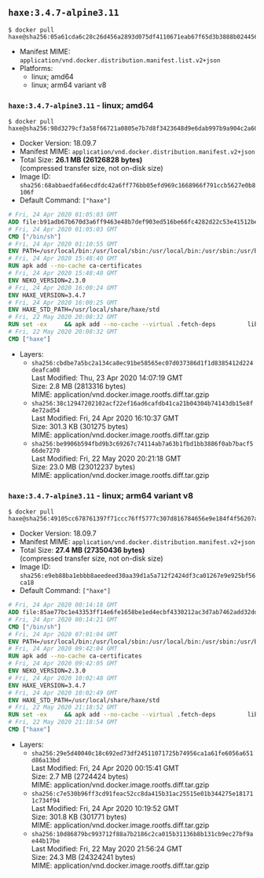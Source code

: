 ## `haxe:3.4.7-alpine3.11`

```console
$ docker pull haxe@sha256:05a61cda6c28c26d456a2893d075df4110671eab67f65d3b3888b024456b1a8a
```

-	Manifest MIME: `application/vnd.docker.distribution.manifest.list.v2+json`
-	Platforms:
	-	linux; amd64
	-	linux; arm64 variant v8

### `haxe:3.4.7-alpine3.11` - linux; amd64

```console
$ docker pull haxe@sha256:98d3279cf3a58f66721a0805e7b7d8f3423648d9e6dab997b9a904c2a60c7fc8
```

-	Docker Version: 18.09.7
-	Manifest MIME: `application/vnd.docker.distribution.manifest.v2+json`
-	Total Size: **26.1 MB (26126828 bytes)**  
	(compressed transfer size, not on-disk size)
-	Image ID: `sha256:68abbaedfa66ecdfdc42a6ff776bb05efd969c1668966f791ccb5627e0b8106f`
-	Default Command: `["haxe"]`

```dockerfile
# Fri, 24 Apr 2020 01:05:03 GMT
ADD file:b91adb67b670d3a6ff9463e48b7def903ed516be66fc4282d22c53e41512be49 in / 
# Fri, 24 Apr 2020 01:05:03 GMT
CMD ["/bin/sh"]
# Fri, 24 Apr 2020 01:10:55 GMT
ENV PATH=/usr/local/bin:/usr/local/sbin:/usr/local/bin:/usr/sbin:/usr/bin:/sbin:/bin
# Fri, 24 Apr 2020 15:48:40 GMT
RUN apk add --no-cache ca-certificates
# Fri, 24 Apr 2020 15:48:40 GMT
ENV NEKO_VERSION=2.3.0
# Fri, 24 Apr 2020 16:00:24 GMT
ENV HAXE_VERSION=3.4.7
# Fri, 24 Apr 2020 16:00:25 GMT
ENV HAXE_STD_PATH=/usr/local/share/haxe/std
# Fri, 22 May 2020 20:08:32 GMT
RUN set -ex 	&& apk add --no-cache --virtual .fetch-deps 		libressl 		tar 		git 		&& wget -O neko.tar.gz "https://github.com/HaxeFoundation/neko/archive/v2-3-0/neko-2.3.0.tar.gz" 	&& echo "850e7e317bdaf24ed652efeff89c1cb21380ca19f20e68a296c84f6bad4ee995 *neko.tar.gz" | sha256sum -c - 	&& mkdir -p /usr/src/neko 	&& tar -xC /usr/src/neko --strip-components=1 -f neko.tar.gz 	&& rm neko.tar.gz 	&& apk add --no-cache --virtual .neko-build-deps 		apache2-dev 		cmake 		gc-dev 		gcc 		gtk+2.0-dev 		libc-dev 		linux-headers 		mariadb-dev 		mbedtls-dev 		ninja 		sqlite-dev 	&& cd /usr/src/neko 	&& cmake -GNinja -DNEKO_JIT_DISABLE=ON -DRELOCATABLE=OFF -DRUN_LDCONFIG=OFF . 	&& ninja 	&& ninja install 		&& git clone --recursive --depth 1 --branch 3.4.7 "https://github.com/HaxeFoundation/haxe.git" /usr/src/haxe 	&& cd /usr/src/haxe 	&& mkdir -p $HAXE_STD_PATH 	&& cp -r std/* $HAXE_STD_PATH 	&& apk add --no-cache --virtual .haxe-build-deps 		pcre-dev 		zlib-dev 		mbedtls-dev 		make 				ocaml 		camlp4 		ocaml-camlp4-dev 				&& OCAMLPARAM=safe-string=0,_ make all tools 		&& mkdir -p /usr/local/bin 	&& cp haxe haxelib /usr/local/bin 	&& mkdir -p /haxelib 	&& cd / && haxelib setup /haxelib 		&& runDeps="$( 		scanelf --needed --nobanner --recursive /usr/local 			| awk '{ gsub(/,/, "\nso:", $2); print "so:" $2 }' 			| sort -u 			| xargs -r apk info --installed 			| sort -u 	)" 	&& apk add --virtual .haxe-rundeps $runDeps 	&& apk del .fetch-deps .neko-build-deps .haxe-build-deps 		&& rm -rf /usr/src/neko /usr/src/haxe
# Fri, 22 May 2020 20:08:32 GMT
CMD ["haxe"]
```

-	Layers:
	-	`sha256:cbdbe7a5bc2a134ca8ec91be58565ec07d037386d1f1d8385412d224deafca08`  
		Last Modified: Thu, 23 Apr 2020 14:07:19 GMT  
		Size: 2.8 MB (2813316 bytes)  
		MIME: application/vnd.docker.image.rootfs.diff.tar.gzip
	-	`sha256:38c12947202102acf22ef16ad6cafdb41ca21b04304b74143db15e8f4e72ad54`  
		Last Modified: Fri, 24 Apr 2020 16:10:37 GMT  
		Size: 301.3 KB (301275 bytes)  
		MIME: application/vnd.docker.image.rootfs.diff.tar.gzip
	-	`sha256:be9906b594fbd9b3c69267c74114ab7a63b1fbd1bb3886f0ab7bacf566de7270`  
		Last Modified: Fri, 22 May 2020 20:21:18 GMT  
		Size: 23.0 MB (23012237 bytes)  
		MIME: application/vnd.docker.image.rootfs.diff.tar.gzip

### `haxe:3.4.7-alpine3.11` - linux; arm64 variant v8

```console
$ docker pull haxe@sha256:49105cc678761397f71ccc76ff5777c307d816784656e9e184f4f56207a2b75c
```

-	Docker Version: 18.09.7
-	Manifest MIME: `application/vnd.docker.distribution.manifest.v2+json`
-	Total Size: **27.4 MB (27350436 bytes)**  
	(compressed transfer size, not on-disk size)
-	Image ID: `sha256:e9eb88ba1ebbb8aeedeed30aa39d1a5a712f2424df3ca01267e9e925bf56ca18`
-	Default Command: `["haxe"]`

```dockerfile
# Fri, 24 Apr 2020 00:14:18 GMT
ADD file:85ae77bc1e43353ff14e6fe1658be1ed4ecbf4330212ac3d7ab7462add32dd39 in / 
# Fri, 24 Apr 2020 00:14:21 GMT
CMD ["/bin/sh"]
# Fri, 24 Apr 2020 07:01:04 GMT
ENV PATH=/usr/local/bin:/usr/local/sbin:/usr/local/bin:/usr/sbin:/usr/bin:/sbin:/bin
# Fri, 24 Apr 2020 09:42:04 GMT
RUN apk add --no-cache ca-certificates
# Fri, 24 Apr 2020 09:42:05 GMT
ENV NEKO_VERSION=2.3.0
# Fri, 24 Apr 2020 10:02:48 GMT
ENV HAXE_VERSION=3.4.7
# Fri, 24 Apr 2020 10:02:49 GMT
ENV HAXE_STD_PATH=/usr/local/share/haxe/std
# Fri, 22 May 2020 21:18:52 GMT
RUN set -ex 	&& apk add --no-cache --virtual .fetch-deps 		libressl 		tar 		git 		&& wget -O neko.tar.gz "https://github.com/HaxeFoundation/neko/archive/v2-3-0/neko-2.3.0.tar.gz" 	&& echo "850e7e317bdaf24ed652efeff89c1cb21380ca19f20e68a296c84f6bad4ee995 *neko.tar.gz" | sha256sum -c - 	&& mkdir -p /usr/src/neko 	&& tar -xC /usr/src/neko --strip-components=1 -f neko.tar.gz 	&& rm neko.tar.gz 	&& apk add --no-cache --virtual .neko-build-deps 		apache2-dev 		cmake 		gc-dev 		gcc 		gtk+2.0-dev 		libc-dev 		linux-headers 		mariadb-dev 		mbedtls-dev 		ninja 		sqlite-dev 	&& cd /usr/src/neko 	&& cmake -GNinja -DNEKO_JIT_DISABLE=ON -DRELOCATABLE=OFF -DRUN_LDCONFIG=OFF . 	&& ninja 	&& ninja install 		&& git clone --recursive --depth 1 --branch 3.4.7 "https://github.com/HaxeFoundation/haxe.git" /usr/src/haxe 	&& cd /usr/src/haxe 	&& mkdir -p $HAXE_STD_PATH 	&& cp -r std/* $HAXE_STD_PATH 	&& apk add --no-cache --virtual .haxe-build-deps 		pcre-dev 		zlib-dev 		mbedtls-dev 		make 				ocaml 		camlp4 		ocaml-camlp4-dev 				&& OCAMLPARAM=safe-string=0,_ make all tools 		&& mkdir -p /usr/local/bin 	&& cp haxe haxelib /usr/local/bin 	&& mkdir -p /haxelib 	&& cd / && haxelib setup /haxelib 		&& runDeps="$( 		scanelf --needed --nobanner --recursive /usr/local 			| awk '{ gsub(/,/, "\nso:", $2); print "so:" $2 }' 			| sort -u 			| xargs -r apk info --installed 			| sort -u 	)" 	&& apk add --virtual .haxe-rundeps $runDeps 	&& apk del .fetch-deps .neko-build-deps .haxe-build-deps 		&& rm -rf /usr/src/neko /usr/src/haxe
# Fri, 22 May 2020 21:18:54 GMT
CMD ["haxe"]
```

-	Layers:
	-	`sha256:29e5d40040c18c692ed73df24511071725b74956ca1a61fe6056a651d86a13bd`  
		Last Modified: Fri, 24 Apr 2020 00:15:41 GMT  
		Size: 2.7 MB (2724424 bytes)  
		MIME: application/vnd.docker.image.rootfs.diff.tar.gzip
	-	`sha256:c7e530b96ff3cd91feac52cc8da415b31ac25515e01b344275e181711c734f94`  
		Last Modified: Fri, 24 Apr 2020 10:19:52 GMT  
		Size: 301.8 KB (301771 bytes)  
		MIME: application/vnd.docker.image.rootfs.diff.tar.gzip
	-	`sha256:10d86879bc993712f88a7b2186c2ca015b31136b8b131cb9ec27bf9ae44b17be`  
		Last Modified: Fri, 22 May 2020 21:56:24 GMT  
		Size: 24.3 MB (24324241 bytes)  
		MIME: application/vnd.docker.image.rootfs.diff.tar.gzip
